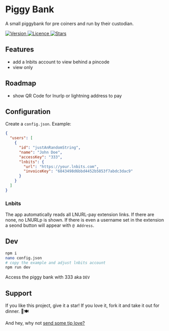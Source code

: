 # Piggy Bank

A small piggybank for pre coiners and run by their custodian.

<p>
  <a href="https://github.com/thespielplatz/piggy-bank/">
    <img src="https://img.shields.io/github/package-json/v/thespielplatz/piggy-bank?color=F7941E" alt="Version">
  </a>
  <a href="https://github.com/thespielplatz/piggy-bank/blob/main/LICENSE">
    <img src="https://img.shields.io/github/license/thespielplatz/piggy-bank?color=F7941E" alt="Licence">
  </a>
  <a href="https://github.com/thespielplatz/piggy-bank/stargazers">
    <img src="https://img.shields.io/github/stars/thespielplatz/piggy-bank.svg?style=flat&color=F7941E" alt="Stars">
  </a>
</p>

## Features

- add a lnbits account to view behind a pincode
- view only

## Roadmap

- show QR Code for lnurlp or lightning address to pay

## Configuration

Create a `config.json`. Example:

```json
{
  "users": [
    {
      "id": "justAnRandomString",
      "name": "John Doe",
      "accessKey": "333",
      "lnbits": {
        "url": "https://your.lnbits.com",
        "invoiceKey": "6843498d6bbd4452b5853f7abdc3dac9"
      }
    }
  ]
}
```

### Lnbits

The app automatically reads all LNURL-pay extension links. If there are none, no LNURLp is shown. If there is even a username set in the extension
a seond button will appear with `@ Address`.

## Dev

```bash
npm i
nano config.json
# copy the example and adjust lnbits account
npm run dev
```

Access the piggy bank with 333 aka `DEV`

## Support

If you like this project, give it a star! If you love it, fork it and take it out for dinner. 🌟🍽️ 

And hey, why not [send some tip love?](https://thespielplatz.com/tip-jar)
